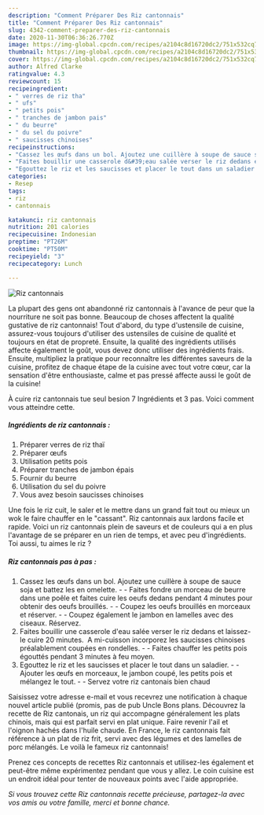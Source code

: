 ```yaml
---
description: "Comment Préparer Des Riz cantonnais"
title: "Comment Préparer Des Riz cantonnais"
slug: 4342-comment-preparer-des-riz-cantonnais
date: 2020-11-30T06:36:26.770Z
image: https://img-global.cpcdn.com/recipes/a2104c8d16720dc2/751x532cq70/riz-cantonnais-photo-principale-de-la-recette.jpg
thumbnail: https://img-global.cpcdn.com/recipes/a2104c8d16720dc2/751x532cq70/riz-cantonnais-photo-principale-de-la-recette.jpg
cover: https://img-global.cpcdn.com/recipes/a2104c8d16720dc2/751x532cq70/riz-cantonnais-photo-principale-de-la-recette.jpg
author: Alfred Clarke
ratingvalue: 4.3
reviewcount: 15
recipeingredient:
- " verres de riz tha"
- " ufs"
- " petits pois"
- " tranches de jambon pais"
- " du beurre"
- " du sel du poivre"
- " saucisses chinoises"
recipeinstructions:
- "Cassez les œufs dans un bol. Ajoutez une cuillère à soupe de sauce soja et battez les en omelette.  Faites fondre un morceau de beurre dans une poêle et faites cuire les oeufs dedans pendant 4 minutes pour obtenir des oeufs brouillés.  Coupez les oeufs brouillés en morceaux et réserver.  Coupez également le jambon en lamelles avec des ciseaux. Réservez."
- "Faites bouillir une casserole d&#39;eau salée verser le riz dedans et laissez-le cuire 20 minutes.  A mi-cuisson incorporez les saucisses chinoises préalablement coupées en rondelles.  Faites chauffer les petits pois égouttés pendant 3 minutes à feu moyen."
- "Egouttez le riz et les saucisses et placer le tout dans un saladier.  Ajouter les œufs en morceaux, le jambon coupé, les petits pois et mélangez le tout.  Servez votre riz cantonais bien chaud"
categories:
- Resep
tags:
- riz
- cantonnais

katakunci: riz cantonnais 
nutrition: 201 calories
recipecuisine: Indonesian
preptime: "PT26M"
cooktime: "PT50M"
recipeyield: "3"
recipecategory: Lunch

---
```



![Riz cantonnais](https://img-global.cpcdn.com/recipes/a2104c8d16720dc2/751x532cq70/riz-cantonnais-photo-principale-de-la-recette.jpg)

La plupart des gens ont abandonné riz cantonnais à l'avance de peur que la nourriture ne soit pas bonne. Beaucoup de choses affectent la qualité gustative de riz cantonnais! Tout d'abord, du type d'ustensile de cuisine, assurez-vous toujours d'utiliser des ustensiles de cuisine de qualité et toujours en état de propreté. Ensuite, la qualité des ingrédients utilisés affecte également le goût, vous devez donc utiliser des ingrédients frais. Ensuite, multipliez la pratique pour reconnaître les différentes saveurs de la cuisine, profitez de chaque étape de la cuisine avec tout votre cœur, car la sensation d'être enthousiaste, calme et pas pressé affecte aussi le goût de la cuisine!

<!--inarticleads1-->

À cuire riz cantonnais tue seul besion 7 Ingrédients et 3 pas. Voici comment vous atteindre cette.

##### Ingrédients de riz cantonnais :

1. Préparer  verres de riz thaï
1. Préparer  œufs
1. Utilisation  petits pois
1. Préparer  tranches de jambon épais
1. Fournir  du beurre
1. Utilisation  du sel du poivre
1. Vous avez besoin  saucisses chinoises


Une fois le riz cuit, le saler et le mettre dans un grand fait tout ou mieux un wok le faire chauffer en le &#34;cassant&#34;. Riz cantonnais aux lardons facile et rapide. Voici un riz cantonnais plein de saveurs et de couleurs qui a en plus l&#39;avantage de se préparer en un rien de temps, et avec peu d&#39;ingrédients. Toi aussi, tu aimes le riz ? 

<!--inarticleads2-->

##### Riz cantonnais pas à pas :

1. Cassez les œufs dans un bol. Ajoutez une cuillère à soupe de sauce soja et battez les en omelette. -  - Faites fondre un morceau de beurre dans une poêle et faites cuire les oeufs dedans pendant 4 minutes pour obtenir des oeufs brouillés. -  - Coupez les oeufs brouillés en morceaux et réserver. -  - Coupez également le jambon en lamelles avec des ciseaux. Réservez.
1. Faites bouillir une casserole d&#39;eau salée verser le riz dedans et laissez-le cuire 20 minutes.  A mi-cuisson incorporez les saucisses chinoises préalablement coupées en rondelles. -  - Faites chauffer les petits pois égouttés pendant 3 minutes à feu moyen.
1. Egouttez le riz et les saucisses et placer le tout dans un saladier. -  - Ajouter les œufs en morceaux, le jambon coupé, les petits pois et mélangez le tout. -  - Servez votre riz cantonais bien chaud


Saisissez votre adresse e-mail et vous recevrez une notification à chaque nouvel article publié (promis, pas de pub Uncle Bons plans. Découvrez la recette de Riz cantonais, un riz qui accompagne généralement les plats chinois, mais qui est parfait servi en plat unique. Faire revenir l&#39;ail et l&#39;oignon hachés dans l&#39;huile chaude. En France, le riz cantonnais fait référence à un plat de riz frit, servi avec des légumes et des lamelles de porc mélangés. Le voilà le fameux riz cantonnais! 

<!--inarticleads1-->

<p>
Prenez ces concepts de recettes Riz cantonnais et utilisez-les également et peut-être même expérimentez pendant que vous y allez. Le coin cuisine est un endroit idéal pour tenter de nouveaux points avec l'aide appropriée.
</p>

<p>
<i>Si vous trouvez cette Riz cantonnais recette précieuse, partagez-la avec vos amis ou votre famille, merci et bonne chance.</i>
</p>
